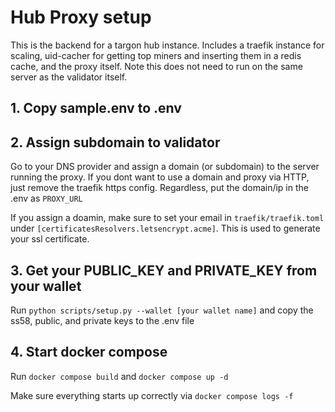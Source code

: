 # Hub Proxy setup

This is the backend for a targon hub instance. Includes a traefik instance for
scaling, uid-cacher for getting top miners and inserting them in a redis cache,
and the proxy itself. Note this does not need to run on the same server as the
validator itself.

## 1. Copy sample.env to .env

## 2. Assign subdomain to validator

Go to your DNS provider and assign a domain (or subdomain) to the server running
the proxy. If you dont want to use a domain and proxy via HTTP, just remove the
traefik https config. Regardless, put the domain/ip in the .env as `PROXY_URL`

If you assign a doamin, make sure to set your email in `traefik/traefik.toml`
under `[certificatesResolvers.letsencrypt.acme]`. This is used to generate your
ssl certificate.

## 3. Get your PUBLIC_KEY and PRIVATE_KEY from your wallet

Run `python scripts/setup.py --wallet [your wallet name]` and copy the ss58,
public, and private keys to the .env file

## 4. Start docker compose

Run `docker compose build` and `docker compose up -d`

Make sure everything starts up correctly via `docker compose logs -f`
